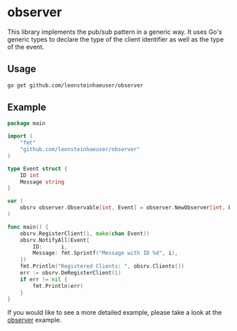 # observer

This library implements the pub/sub pattern in a generic way. It uses Go's generic types to declare the type of the client identifier as well as the type of the event.

## Usage

```bash
go get github.com/leonsteinhaeuser/observer
```

## Example

```go
package main

import (
    "fmt"
    "github.com/leonsteinhaeuser/observer"
)

type Event struct {
    ID int
    Message string
}

var (
    obsrv observer.Observable[int, Event] = observer.NewObserver[int, Event]()
)

func main() {
    obsrv.RegisterClient(1, make(chan Event))
    obsrv.NotifyAll(Event{
        ID:      i,
        Message: fmt.Sprintf("Message with ID %d", i),
    })
    fmt.Println("Registered Clients: ", obsrv.Clients())
    err := obsrv.DeRegisterClient(1)
    if err != nil {
        fmt.Println(err)
    }
}
```

If you would like to see a more detailed example, please take a look at the [observer](_example/main.go) example.
